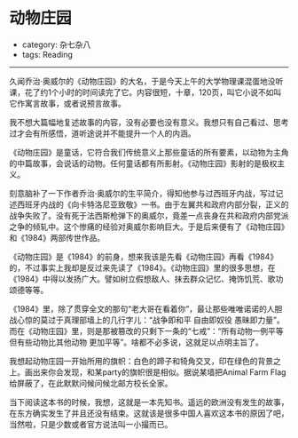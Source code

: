 # 动物庄园
- category: 杂七杂八
- tags: Reading

---

久闻乔治·奥威尔的《动物庄园》的大名，于是今天上午的大学物理课混蛋地没听课，花了约1个小时的时间读完了它。内容很短，十章，120页，叫它小说不如叫它作寓言故事，或者说预言故事。

我不想大篇幅地复述故事的内容，没有必要也没有意义。我想只有自己看过、思考过才会有所感悟，道听途说并不能提升一个人的内涵。

《动物庄园》是童话，它符合我们传统意义上那些童话的所有要素，以动物为主角的中篇故事，会说话的动物。任何童话都有所影射。《动物庄园》影射的是极权主义。

刻意脑补了一下作者乔治·奥威尔的生平简介，得知他参与过西班牙内战，写过记述西班牙内战的《向卡特洛尼亚致敬》一书。由于左翼共和政府内部分裂，正义的战争失败了。没有死于法西斯枪弹下的奥威尔，竟差一点丧身在共和政府内部党派之争的倾轧中。这个惨痛的经验对奥威尔影响巨大。于是后来便有了《动物庄园》和《1984》两部传世作品。

《动物庄园》是《1984》的前身，想来我该是先看《动物庄园》再看《1984》的，不过事实上我却是反过来先读了《1984》。《动物庄园》里的很多思想，在《1984》中得以发扬广大。譬如树立假想敌人、抹去群众记忆、掩饰饥荒、歌功颂德等等。

《1984》里，除了贯穿全文的那句“老大哥在看着你”，最让那些唯唯诺诺的人胆战心惊的莫过于真理部墙上的几行字儿：“战争即和平 自由即奴役 愚昧即力量”。而在《动物庄园》里，则是那被篡改的只剩下一条的“七戒”：“所有动物一例平等  但有些动物比其他动物 更加平等”。啥都不必多说，这就足以点明主旨了。

我想起动物庄园一开始所用的旗帜：白色的蹄子和犄角交叉，印在绿色的背景之上。画出来你会发现，和某party的旗帜很是相似。据说某墙把Animal Farm Flag给屏蔽了，在此默默问候问候北邮方校长全家。

当下阅读这本书的时候，我想，这就是一本先知书。遥远的欧洲没有发生的故事，在东方确实发生了并且还没有结束。这就该是很多中国人喜欢这本书的原因了吧，当然啦，只是少数或者官方说法叫一小撮而已。